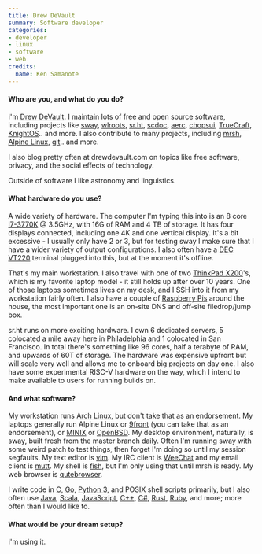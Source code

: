 ```yaml
---
title: Drew DeVault
summary: Software developer 
categories:
- developer
- linux
- software
- web
credits:
  name: Ken Samanote
---
```


#### Who are you, and what do you do?

I'm [Drew DeVault](https://drewdevault.com/ "Drew's website."). I maintain lots of free and open source software, including projects like [sway][], [wlroots][], [sr.ht][], [scdoc][], [aerc][], [chopsui][], [TrueCraft][], [KnightOS][].. and more. I also contribute to many projects, including [mrsh][], [Alpine Linux][alpine-linux], [git][].. and more.

I also blog pretty often at drewdevault.com on topics like free software, privacy, and the social effects of technology.

Outside of software I like astronomy and linguistics.

#### What hardware do you use?

A wide variety of hardware. The computer I'm typing this into is an 8 core [i7-3770K][core-i7-3770k] @ 3.5GHz, with 16G of RAM and 4 TB of storage. It has four displays connected, including one 4K and one vertical display. It's a bit excessive - I usually only have 2 or 3, but for testing sway I make sure that I have a wider variety of output configurations. I also often have a [DEC VT220][vt220] terminal plugged into this, but at the moment it's offline.

That's my main workstation. I also travel with one of two [ThinkPad X200][thinkpad-x200]'s, which is my favorite laptop model - it still holds up after over 10 years. One of those laptops sometimes lives on my desk, and I SSH into it from my workstation fairly often. I also have a couple of [Raspberry Pis][raspberry-pi] around the house, the most important one is an on-site DNS and off-site filedrop/jump box.

sr.ht runs on more exciting hardware. I own 6 dedicated servers, 5 colocated a mile away here in Philadelphia and 1 colocated in San Francisco. In total there's something like 96 cores, half a terabyte of RAM, and upwards of 60T of storage. The hardware was expensive upfront but will scale very well and allows me to onboard big projects on day one. I also have some experimental RISC-V hardware on the way, which I intend to make available to users for running builds on.

#### And what software?

My workstation runs [Arch Linux][arch-linux], but don't take that as an endorsement. My laptops generally run Alpine Linux or [9front][] (you can take that as an endorsement), or [MINIX][] or [OpenBSD][]. My desktop environment, naturally, is sway, built fresh from the master branch daily. Often I'm running sway with some weird patch to test things, then forget I'm doing so until my session segfaults. My text editor is [vim][]. My IRC client is [WeeChat][] and my email client is [mutt][]. My shell is [fish][], but I'm only using that until mrsh is ready. My web browser is [qutebrowser][].

I write code in [C][], [Go][], [Python 3][python], and POSIX shell scripts primarily, but I also often use [Java][], [Scala][], [JavaScript][], [C++][c-plusplus], [C#][c-sharp], [Rust][], [Ruby][], and more; more often than I would like to.

#### What would be your dream setup?

I'm using it.

[core-i7-3770k]: https://ark.intel.com/products/65523/Intel-Core-i7-3770K-Processor-8M-Cache-up-to-3_90-GHz "A computer processor."
[raspberry-pi]: https://en.wikipedia.org/wiki/Raspberry_Pi "A single-board hackable computer."
[thinkpad-x200]: http://shop.lenovo.com/us/notebooks/thinkpad/x-series/x200 "A 12.1 inch PC laptop."
[vt220]: https://en.wikipedia.org/wiki/VT220 "A computer terminal."
[9front]: http://9front.org/ "A fork of Plan 9."
[aerc]: https://git.sr.ht/~sircmpwn/aerc2 "A command-line email client."
[alpine-linux]: https://www.alpinelinux.org/ "A security-focused Linux distro."
[arch-linux]: https://www.archlinux.org/ "A Linux distro."
[c-plusplus]: https://en.wikipedia.org/wiki/C%2B%2B "A compiled programming language."
[c-sharp]: https://en.wikipedia.org/wiki/C_Sharp_(programming_language) "A compiled programming language."
[c]: https://en.wikipedia.org/wiki/C_(programming_language) "A compiled programming language."
[chopsui]: https://github.com/ddevault/chopsui "A user interface toolkit."
[fish]: http://fishshell.com/ "A command-line shell."
[git]: https://git-scm.com/ "A version control system."
[go]: https://golang.org/ "A compiled programming language."
[java]: https://www.java.com/en/ "A cross-platform compiled programming language."
[javascript]: https://en.wikipedia.org/wiki/JavaScript "An interpreted scripting language."
[knightos]: https://knightos.org/ "An operating system for programmable calculators."
[minix]: https://en.wikipedia.org/wiki/MINIX "A Unix-like operating system."
[mrsh]: https://github.com/chaos/mrsh "A collection of remote shell tools."
[mutt]: http://www.mutt.org/ "A command-line email client."
[openbsd]: http://www.openbsd.org/ "An open-source operating system emphasising security and cryptography."
[python]: https://www.python.org/ "An interpreted scripting language."
[qutebrowser]: https://qutebrowser.org/ "A keyboard-focused web browser."
[ruby]: https://www.ruby-lang.org/en/ "An interpreted scripting language."
[rust]: https://www.rust-lang.org/en-US/ "A programming language."
[scala]: https://www.scala-lang.org/ "A compiled programming language."
[scdoc]: https://git.sr.ht/~sircmpwn/scdoc "A man page generator."
[sr.ht]: https://meta.sr.ht/ "A suite of open source software for managing your own software development."
[sway]: https://swaywm.org/ "A window manager for X11/Wayland."
[truecraft]: https://github.com/ddevault/TrueCraft "An implementation of a MineCraft client."
[vim]: https://www.vim.org/ "A command-line text editor."
[weechat]: https://weechat.org/ "A multi-protocol chat program."
[wlroots]: https://github.com/swaywm/wlroots "A compositor library for Wayland."
